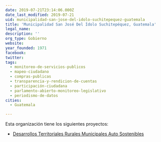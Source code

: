 ```yaml
---
date: 2019-07-21T23:14:06.000Z
date_last_modified: 2019-07-21
uid: municipalidad-san-jose-del-idolo-suchitepequez-guatemala
title: 'Municipalidad San José Del Ídolo Suchitepéquez, Guatemala'
legal_name: 
description: ''
org_type: Gobierno
website: 
year_founded: 1971
facebook: 
twitter: 
tags:
  - monitoreo-de-servicios-publicos
  - mapeo-ciudadano
  - compras-publicas
  - transparencia-y-rendicion-de-cuentas
  - participación-ciudadana
  - parlamento-abierto-monitoreo-legislativo
  - periodismo-de-datos
cities: 
  - Guatemala

---
```


Esta organización tiene los siguientes proyectos:

- [Desarrollos Territoriales Rurales Municipales Auto Sostenibles](/proyectos/desarrollos-territoriales-rurales-municipales-auto-sostenibles)
